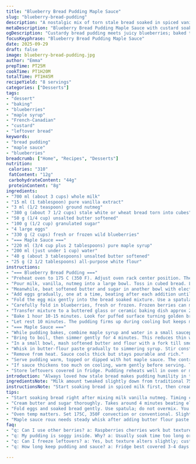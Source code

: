 ```yaml
---
title: "Blueberry Bread Pudding Maple Sauce"
slug: "blueberry-bread-pudding"
description: "A nostalgic mix of torn stale bread soaked in spiced vanilla milk, folded with eggs, sugar, and fresh blueberries. Baked until puffed and golden, it’s moist but firm. The balance lies in the texture of the bread absorbing just enough custard without becoming mushy. Maple sauce with a roux thickens on the stove, glossy and rich, warming the room with sweet, buttery aroma. Perfect for using leftover bread and berries, this dish brings contrasting textures and a sticky sweet drizzle for a satisfying finish. Substitutions for dairy or fruit swaps work well, forgiving and versatile."
metaDescription: "Blueberry Bread Pudding Maple Sauce with custard soaked bread, fresh berries, and a rich buttery maple roux sauce; rustic textures, soft yet firm finish."
ogDescription: "Custardy bread pudding meets juicy blueberries; baked till golden with a thick, sticky maple sauce roux. Rustic, homey, with buttery aroma all around."
focusKeyphrase: "Blueberry Bread Pudding Maple Sauce"
date: 2025-09-29
draft: false
image: blueberry-bread-pudding.jpg
author: "Emma"
prepTime: PT25M
cookTime: PT1H20M
totalTime: PT1H45M
recipeYield: "8 servings"
categories: ["Desserts"]
tags:
- "dessert"
- "baking"
- "blueberries"
- "maple syrup"
- "French-Canadian"
- "custard"
- "leftover bread"
keywords:
- "bread pudding"
- "maple sauce"
- "blueberries"
breadcrumb: ["Home", "Recipes", "Desserts"]
nutrition: 
 calories: "310"
 fatContent: "12g"
 carbohydrateContent: "44g"
 proteinContent: "8g"
ingredients:
- "700 ml (about 3 cups) whole milk"
- "15 ml (1 tablespoon) pure vanilla extract"
- "3 ml (1/2 teaspoon) ground nutmeg"
- "380 g (about 7 1/2 cups) stale white or wheat bread torn into cubes"
- "50 g (1/4 cup) unsalted butter softened"
- "100 g (1/2 cup) granulated sugar"
- "4 large eggs"
- "330 g (2 cups) fresh or frozen wild blueberries"
- "=== Maple Sauce ==="
- "220 ml (3/4 cup plus 2 tablespoons) pure maple syrup"
- "200 ml (just under 1 cup) water"
- "40 g (about 3 tablespoons) unsalted butter softened"
- "25 g (2 1/2 tablespoons) all-purpose white flour"
instructions:
- "=== Blueberry Bread Pudding ==="
- "Preheat oven to 175 C (350 F). Adjust oven rack center position. The slight turn down in temp helps browning without drying out pudding edges."
- "Pour milk, vanilla, nutmeg into a large bowl. Toss in cubed bread. Let sit 7-10 minutes, not more. You want bread to soak but not disintegrate. If stale bread too dry, extend soak time. The softness is your texture base."
- "Meanwhile, beat softened butter and sugar in another bowl with electric mixer. Cream until fluffy, around 4 minutes. Don't rush this step; it brings lightness and melt-in-mouth effect to pudding."
- "Add eggs gradually, one at a time, beating after each addition until fully combined and pale. This ensures custard sets properly and prevents curdling later."
- "Fold the egg mix gently into the bread soaked mixture. Use a spatula. You want to keep air in while ensuring everything blends evenly."
- "Carefully fold in blueberries, fresh or frozen. Frozen berries can make pudding a bit juicier and may slightly stain the batter, adding rustic blurples around the edges."
- "Transfer mixture to a buttered glass or ceramic baking dish approx 2 liters (8 cups). Smooth top gently but don’t compress. A loose surface means light pudding."
- "Bake 1 hour 10-15 minutes. Look for puffed surface turning golden brown. Jiggle the dish gently, pudding should wobble slightly but not be liquidy inside. Insert skewer into middle. A few moist crumbs clinging is better than soggy batter."
- "Let rest 10 minutes. The pudding firms up during cooling but keeps moist texture inside."
- "=== Maple Sauce ==="
- "While pudding bakes, combine maple syrup and water in a small saucepan."
- "Bring to boil, then simmer gently for 4 minutes. This reduces thin watery sweetness concentrating flavor."
- "In a small bowl, mash softened butter and flour with a fork till smooth paste forms. This beurre manié thickens the sauce without lumps."
- "Whisk in butter-flour paste gradually to simmering syrup. Stir constantly. Sauce thickens in 1-2 minutes to a glossy medium-thick coat consistency."
- "Remove from heat. Sauce cools thick but stays pourable and rich."
- "Serve pudding warm, topped or dipped with hot maple sauce. The contrast between the soft fruity custard and buttery maple drizzle is memorable."
- "If sauce thickens too much on cooling, warm gently before serving. Too thin? Simmer a minute longer but watch carefully."
- "Store leftovers covered in fridge. Pudding reheats well in oven or microwave but texture softens over time."
introduction: "Always loved how stale bread makes pudding humility in texture. Not some mushy mess but a balance. Blueberries pop up surprise in each bite. Milk with nutmeg-vanilla combo lets simple flavors shine. Eggs hold it all with elegant custard. Maple sauce thickened with classic roux, that’s old school but reliable. Maple syrup and water simmered down are sweet but not cloying. The butter-flour paste is trick I learned from grandma for glossy sauce thickness, no flour lumps here. Baking till puffed, golden and just firm, that wobble means not overdone. Can’t stand when dried out or too gooey."
ingredientsNote: "Milk amount tweaked slightly down from traditional 750 ml to 700, avoiding pudding swim. Vanilla extract has to be pure; it’s where much aroma lives. Nutmeg, just a scrape less keeps warmth but not overpowering. The bread: day or two stale is prime, but if fresher, dry it in oven a bit. White or wheat bread give different textures; last time used old sourdough which turned dense but still tasty. Butter softened, no melts allowed here. Sugar slightly reduced to avoid cloying; you can tweak sweetness based on berry tartness. Blueberries are classic here but can swap for raspberries or cherries if desired. Sauce uses less maple syrup to control sweetness and thicker consistency. Butter-flour ratios important; too much flour makes gritty sauce, too little runs thin. Water added to maple prevents immediate burn and helps simmer reduction. Good maple syrup key for flavor; no imitation."
instructionsNote: "Start soaking bread in spiced milk first, then creaming butter and sugar while you wait. Creaming butter right affects texture; don’t shortchange this with just quick mix. Eggs add structure — beat in one at a time to prevent curdling and bad texture. Fold in blueberries last, carefully so they keep shape and don't pulverize. Using a glass dish helps watch color and bubbling edges through baking. Oven temps vary; don’t fixate on time but check color and texture. Pudding is done when edges are golden and top slightly cracked, but still tender in middle. Wobble is sign of custard set but not dry. Sauce thickens quickly once roux paste added, keep stirring or will clump. Cool sauce will thicken more; reheat gently if needed, don't boil. Serve pudding warm, sauce hot. Leftover pudding can be reheated but expect softening. For fridge leftover sauce, stir before use. If bread too fresh or pudding soggy, bake a bit longer uncovered to dry top slightly. Don’t overbake or you lose moisture. I usually prep sauce while pudding bakes, saves time and energy, plus sauce ready to spoon straight out of pot."
tips:
- "Start soaking bread right after mixing milk vanilla nutmeg. Timing crucial; bread needs to absorb but not turn mushy. Keep watch, around 7-10 minutes. If bread too dry, extend soak but careful not soggy. Stale bread best but slice thickness varies soak times. Experiment with bread types; sourdough changes texture noticeably."
- "Cream butter and sugar thoroughly. Takes around 4 minutes beating electric mixer at medium speed. Skip this step, pudding turns dense, heavy. Light and airy butter mix traps air, makes custard hold nice shape without cracking. Adding eggs slowly keeps mix stable; prevents curdling, erratic texture."
- "Fold eggs and soaked bread gently. Use spatula; do not overmix. You want pockets of air trapped in batter. Blueberries last, fold carefully to avoid staining batter too much or crushing berries. Frozen berries add moisture, bake time might shift slightly."
- "Oven temp matters. Set 175C, 350F convection or conventional. Slightly lower than usual browns edges nicely without drying. Position rack center; odd colors or too much browning means rack too high or too low. Pudding wobble after bake means set but moist inside; skewer test always better than timer here."
- "Maple sauce roux needs steady whisk after adding butter flour paste to syrup. Stir without stop or sauce lumps up fast. Sauce thickens in about 1-2 minutes, glossy sheen signals done. Cool sauce thickens more but keep heat low when reheating, don’t boil or breaks smooth texture."
faq:
- "q: Can I use other berries? a: Raspberries cherries work but texture changes. Juicier berries mean more moisture in pudding, watch baking time. Blueberries hold better, less leak. Adjust sugar if substituting sour or sweet fruits."
- "q: My pudding is soggy inside. Why? a: Usually soak time too long or bread too fresh, soak properly but avoid mush. Oven temp might be off, too low gives soggy pudding. Bake longer uncovered top dries slightly. Also check bread dryness before soak."
- "q: Can I freeze leftovers? a: Yes, but texture alters slightly; custard softens on thaw. Wrap well, freeze in airtight container. Thaw in fridge overnight reheated slow oven or microwave low power. Sauce separate freeze better; warms up faster no lump."
- "q: How long keep pudding and sauce? a: Fridge best covered 3-4 days. Sauce thickens cold, stir or warm gently. Can reheat pudding wrapped in foil to retain moisture. Avoid repeated heating to keep texture less crumbly. If sauce gets grainy whisk in small splash warm water."

---
```

